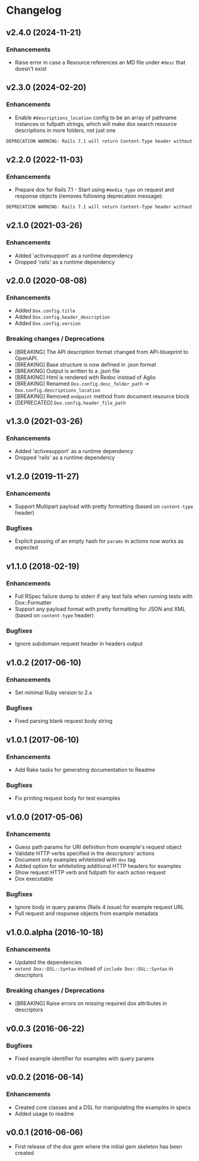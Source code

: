 # Changelog

## v2.4.0 (2024-11-21)

### Enhancements

- Raise error in case a Resource references an MD file under `#desc` that doesn't exist


## v2.3.0 (2024-02-20)

### Enhancements

- Enable `#descriptions_location` config to be an array of pathname instances or fullpath strings, which will make dox search resource descriptions in more folders, not just one

```bash
DEPRECATION WARNING: Rails 7.1 will return Content-Type header without modification. If you want just the MIME type, please use `#media_type` instead.
```

## v2.2.0 (2022-11-03)

### Enhancements

- Prepare dox for Rails 7.1 - Start using `#media_type` on request and response objects (removes following deprecation message):

```bash
DEPRECATION WARNING: Rails 7.1 will return Content-Type header without modification. If you want just the MIME type, please use `#media_type` instead.
```

## v2.1.0 (2021-03-26)

### Enhancements

- Added 'activesupport' as a runtime dependency
- Dropped 'rails' as a runtime dependency


## v2.0.0 (2020-08-08)

### Enhancements

- Added `Dox.config.title`
- Added `Dox.config.header_description`
- Added `Dox.config.version`


### Breaking changes / Deprecations

- [BREAKING] The API description format changed from API-blueprint to OpenAPI.
- [BREAKING] Base structure is now defined in .json format
- [BREAKING] Output is written to a .json file
- [BREAKING] Html is rendered with Redoc instead of Aglio
- [BREAKING] Renamed `Dox.config.desc_folder_path` -> `Dox.config.descriptions_location`
- [BREAKING] Removed `endpoint` method from document resource block
- [DEPRECATED] `Dox.config.header_file_path`


## v1.3.0 (2021-03-26)

### Enhancements

- Added 'activesupport' as a runtime dependency
- Dropped 'rails' as a runtime dependency


## v1.2.0 (2019-11-27)

### Enhancements

- Support Multipart payload with pretty formatting (based on `content-type` header)


### Bugfixes

- Explicit passing of an empty hash for `params` in actions now works as expected


## v1.1.0 (2018-02-19)

### Enhancements

- Full RSpec failure dump to stderr if any test fails when running tests with Dox::Formatter
- Support any payload format with pretty formatting for JSON and XML (based on `content-type` header)


### Bugfixes

- Ignore subdomain request header in headers output


## v1.0.2 (2017-06-10)

### Enhancements

- Set minimal Ruby version to 2.x


### Bugfixes

- Fixed parsing blank request body string


## v1.0.1 (2017-06-10)

### Enhancements

- Add Rake tasks for generating documentation to Readme


### Bugfixes

- Fix printing request body for test examples


## v1.0.0 (2017-05-06)

### Enhancements

- Guess path params for URI definition from example's request object
- Validate HTTP verbs specified in the descriptors' actions
- Document only examples whitelisted with `dox` tag
- Added option for whitelisting additional HTTP headers for examples
- Show request HTTP verb and fullpath for each action request
- Dox executable


### Bugfixes

- Ignore body in query params (Rails 4 issue) for example request URL
- Pull request and response objects from example metadata


## v1.0.0.alpha (2016-10-18)

### Enhancements

- Updated the dependencies
- `extend Dox::DSL::Syntax` instead of `include Dox::DSL::Syntax` in descriptors


### Breaking changes / Deprecations

- [BREAKING] Raise errors on missing required dox attributes in descriptors


## v0.0.3 (2016-06-22)

### Bugfixes

- Fixed example identifier for examples with query params


## v0.0.2 (2016-06-14)

### Enhancements

- Created core classes and a DSL for manipulating the examples in specs
- Added usage to readme


## v0.0.1 (2016-06-06)

- First release of the dox gem where the initial gem skeleton has been created
